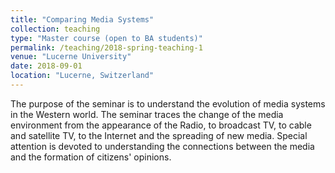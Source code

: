 ```yaml
---
title: "Comparing Media Systems"
collection: teaching
type: "Master course (open to BA students)"
permalink: /teaching/2018-spring-teaching-1
venue: "Lucerne University"
date: 2018-09-01
location: "Lucerne, Switzerland"
---
```


 The purpose of the seminar is to understand the evolution of media systems in the Western world. The seminar traces the change of the media environment from the appearance of the Radio, to broadcast TV, to cable and satellite TV, to the Internet and the spreading of new media. Special attention is devoted to understanding the connections between the media and the formation of citizens' opinions.
